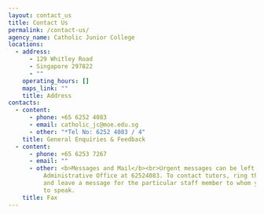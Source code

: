 ```yaml
---
layout: contact_us
title: Contact Us
permalink: /contact-us/
agency_name: Catholic Junior College
locations:
  - address:
      - 129 Whitley Road
      - Singapore 297822
      - ""
    operating_hours: []
    maps_link: ""
    title: Address
contacts:
  - content:
      - phone: +65 6252 4083
      - email: catholic_jc@moe.edu.sg
      - other: "*Tel No: 6252 4083 / 4"
    title: General Enquiries & Feedback
  - content:
      - phone: +65 6253 7267
      - email: ""
      - other: <b>Messages and Mail</b><br>Urgent messages can be left by ringing the
          Administrative Office at 62524083. To contact tutors, ring the office
          and leave a message for the particular staff member to whom you wish
          to speak.
    title: Fax
---
```


